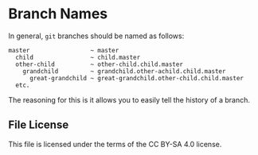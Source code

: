 # Branch Names
<!---
================================================================================
THIS FILE IS A WORK IN PROGRESS
================================================================================
  --->
In general, `git` branches should be named as follows:

```
master                 ~ master
  child                ~ child.master
  other-child          ~ other-child.child.master
    grandchild         ~ grandchild.other-achild.child.master
      great-grandchild ~ great-grandchild.other-child.child.master
  etc.
```

The reasoning for this is it allows you to easily tell the history of a branch.

## File License
This file is licensed under the terms of the CC BY-SA 4.0 license.
